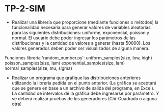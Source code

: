 # TP-2-SIM

 - Realizar una librería que proporcione (mediante funciones o métodos) la funcionalidad necesaria
para generar valores de variables aleatorias para las siguientes distribuciones: uniforme, exponencial,
poisson y normal.
El usuario debe poder ingresar los parámetros de las distribuciones y la cantidad de valores a generar
(hasta 50000). Los valores generados deben poder ser visualizados de alguna manera.

Funciones libreria 'random_number.py':
    uniform_samples(size, low, high)
    poisson_samples(size, lam)
    exponential_samples(size, lam)
    normal_samples(size, mu, sigma)

 - Realizar un programa que grafique las distribuciones anteriores utilizando la librería pedida en el
punto anterior. (La gráfica se aceptará que se genere en base a un archivo de salida del programa, en
Excel).
La cantidad de intervalos de la gráfica debe ingresarse por parámetro. Y se deberá realizar pruebas
de los generadores (Chi-Cuadrado o alguna otra)